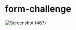 # form-challenge


![Screenshot (467)](https://user-images.githubusercontent.com/49479307/176449465-8cc1e0a1-6e8a-400d-8627-b5e6fb99b74a.png)

